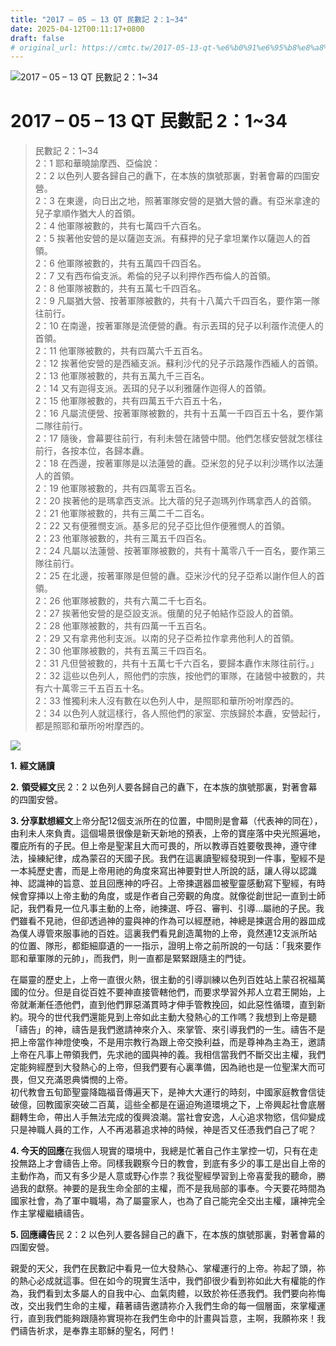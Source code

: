 ```yaml
---
title: "2017 – 05 – 13 QT 民數記 2：1~34"
date: 2025-04-12T00:11:17+0800
draft: false
# original_url: https://cmtc.tw/2017-05-13-qt-%e6%b0%91%e6%95%b8%e8%a8%98-2%ef%bc%9a134
---
```


![2017 – 05 – 13 QT 民數記 2：1\~34](/images/qt.jpg   "2017 – 05 – 13 QT 民數記 2：1\~34")

# 2017 – 05 – 13 QT 民數記 2：1\~34

> 民數記 2：1\~34  
> 2：1 耶和華曉諭摩西、亞倫說：  
> 2：2 以色列人要各歸自己的纛下，在本族的旗號那裏，對著會幕的四圍安營。  
> 2：3 在東邊，向日出之地，照著軍隊安營的是猶大營的纛。有亞米拿達的兒子拿順作猶大人的首領。  
> 2：4 他軍隊被數的，共有七萬四千六百名。  
> 2：5 挨著他安營的是以薩迦支派。有蘇押的兒子拿坦業作以薩迦人的首領。  
> 2：6 他軍隊被數的，共有五萬四千四百名。  
> 2：7 又有西布倫支派。希倫的兒子以利押作西布倫人的首領。  
> 2：8 他軍隊被數的，共有五萬七千四百名。  
> 2：9 凡屬猶大營、按著軍隊被數的，共有十八萬六千四百名，要作第一隊往前行。  
> 2：10 在南邊，按著軍隊是流便營的纛。有示丟珥的兒子以利蓿作流便人的首領。  
> 2：11 他軍隊被數的，共有四萬六千五百名。  
> 2：12 挨著他安營的是西緬支派。蘇利沙代的兒子示路蔑作西緬人的首領。  
> 2：13 他軍隊被數的，共有五萬九千三百名。  
> 2：14 又有迦得支派。丟珥的兒子以利雅薩作迦得人的首領。  
> 2：15 他軍隊被數的，共有四萬五千六百五十名，  
> 2：16 凡屬流便營、按著軍隊被數的，共有十五萬一千四百五十名，要作第二隊往前行。  
> 2：17 隨後，會幕要往前行，有利未營在諸營中間。他們怎樣安營就怎樣往前行，各按本位，各歸本纛。  
> 2：18 在西邊，按著軍隊是以法蓮營的纛。亞米忽的兒子以利沙瑪作以法蓮人的首領。  
> 2：19 他軍隊被數的，共有四萬零五百名。  
> 2：20 挨著他的是瑪拿西支派。比大蓿的兒子迦瑪列作瑪拿西人的首領。  
> 2：21 他軍隊被數的，共有三萬二千二百名。  
> 2：22 又有便雅憫支派。基多尼的兒子亞比但作便雅憫人的首領。  
> 2：23 他軍隊被數的，共有三萬五千四百名。  
> 2：24 凡屬以法蓮營、按著軍隊被數的，共有十萬零八千一百名，要作第三隊往前行。  
> 2：25 在北邊，按著軍隊是但營的纛。亞米沙代的兒子亞希以謝作但人的首領。  
> 2：26 他軍隊被數的，共有六萬二千七百名。  
> 2：27 挨著他安營的是亞設支派。俄蘭的兒子帕結作亞設人的首領。  
> 2：28 他軍隊被數的，共有四萬一千五百名。  
> 2：29 又有拿弗他利支派。以南的兒子亞希拉作拿弗他利人的首領。  
> 2：30 他軍隊被數的，共有五萬三千四百名。  
> 2：31 凡但營被數的，共有十五萬七千六百名，要歸本纛作末隊往前行。」  
> 2：32 這些以色列人，照他們的宗族，按他們的軍隊，在諸營中被數的，共有六十萬零三千五百五十名。  
> 2：33 惟獨利未人沒有數在以色列人中，是照耶和華所吩咐摩西的。  
> 2：34 以色列人就這樣行，各人照他們的家室、宗族歸於本纛，安營起行，都是照耶和華所吩咐摩西的。

![](/images/10649853_843562302343334_1608979710006467636_n.webp)

**1.** **經文誦讀**

**2.** **領受經文**民 2：2 以色列人要各歸自己的纛下，在本族的旗號那裏，對著會幕的四圍安營。

**3. 分享默想經文**上帝分配12個支派所在的位置，中間則是會幕（代表神的同在），由利未人來負責。這個場景很像是新天新地的預表，上帝的寶座落中央光照遍地，覆庇所有的子民。但上帝是聖潔且大而可畏的，所以教導百姓要敬畏神，遵守律法，操練紀律，成為蒙召的天國子民。我們在這裏讀聖經發現到一件事，聖經不是一本純歷史書，而是上帝用祂的角度來寫出神要對世人所說的話，讓人得以認識神、認識神的旨意、並且回應神的呼召。上帝揀選器皿被聖靈感動寫下聖經，有時候會穿挿以上帝主動的角度，或是作者自己旁觀的角度。就像從創世記一直到士師記，我們看見一位凡事主動的上帝，祂揀選、呼召、審判、引導…屬祂的子民。我們雖看不見祂，但卻透過神的靈與神的作為可以經歷祂，神總是揀選合用的器皿成為僕人導管來服事祂的百姓。這裏我們看見創造萬物的上帝，竟然連12支派所站的位置、隊形，都鉅細靡遺的一一指示，證明上帝之前所說的一句話：「我來要作耶和華軍隊的元帥」，而我們，則一直都是緊緊跟隨主的門徒。

在屬靈的歷史上，上帝一直很火熱，很主動的引導訓練以色列百姓站上蒙召祝福萬國的位分。但是自從百姓不要神直接管轄他們，而要求學習外邦人立君王開始，上帝就漸漸任憑他們，直到他們罪惡滿貫時才伸手管教挽回，如此惡性循環，直到新約。現今的世代我們還能見到上帝如此主動大發熱心的工作嗎？我想到上帝是聽「禱告」的神，禱告是我們邀請神來介入、來掌管、來引導我們的一生。禱告不是把上帝當作神燈使喚，不是用宗教行為跟上帝交換利益，而是尊神為主為王，邀請上帝在凡事上帶領我們，先求祂的國與神的義。我相信當我們不斷交出主權，我們定能夠經歷到大發熱心的上帝，但我們要有心裏準備，因為祂也是一位聖潔大而可畏，但又充滿恩典憐憫的上帝。  
初代教會五旬節聖靈降臨福音傳遍天下，是神大大運行的時刻，中國家庭教會信徒破億，回教國家突破二百萬，這些全都是在逼迫殉道環境之下，上帝興起社會底層翻轉生命，帶出人手無法完成的復興浪潮。當社會安逸，人心追求物慾，信仰變成只是神職人員的工作，人不再渴慕追求神的時候，神是否又任憑我們自己了呢？

**4. 今天的回應**在我個人現實的環境中，我總是忙著自己作主掌控一切，只有在走投無路上才會禱告上帝。同樣我觀察今日的教會，到底有多少的事工是出自上帝的主動作為，而又有多少是人意或野心作祟？我從聖經學習到上帝喜愛我的聽命，勝過我的獻祭。神要的是我生命全部的主權，而不是我局部的事奉。今天要花時間為國家社會，為了軍中職場，為了屬靈家人，也為了自己能完全交出主權，讓神完全作主掌權繼續禱告。

**5. 回應禱告**民 2：2 以色列人要各歸自己的纛下，在本族的旗號那裏，對著會幕的四圍安營。

親愛的天父，我們在民數記中看見一位大發熱心、掌權運行的上帝。祢起了頭，祢的熱心必成就這事。但在如今的現實生活中，我們卻很少看到祢如此大有權能的作為，我們看到太多屬人的自我中心、血氣肉體，以致於祢任憑我們。我們要向祢悔改，交出我們生命的主權，藉著禱告邀請祢介入我們生命的每一個層面，來掌權運行，直到我們能夠跟隨祢實現祢在我們生命中的計畫與旨意，主啊，我願祢來！我們禱告祈求，是奉靠主耶穌的聖名，阿們！